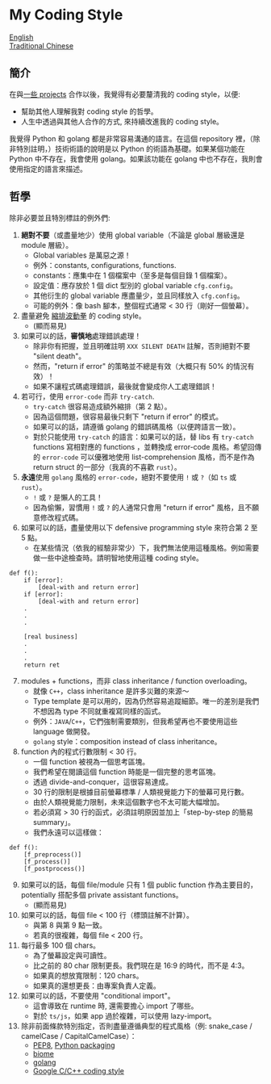 # My Coding Style

[English](README.en.md) \
[Traditional Chinese](README.zh-hant.md)

## 簡介
在與[一些 projects](https://github.com/FNNDSC/ChRIS_ultron_backEnd) 合作以後，我覺得有必要釐清我的 coding style，以便:
* 幫助其他人理解我對 coding style 的哲學。
* 人生中透過與其他人合作的方式, 來持續改進我的 coding style。

我覺得 Python 和 golang 都是非常容易溝通的語言。在這個 repository 裡，（除非特別註明，）技術術語的說明是以 Python 的術語為基礎。如果某個功能在 Python 中不存在，我會使用 golang。如果該功能在 golang 中也不存在，我則會使用指定的語言來描述。

## 哲學
除非必要並且特別標註的例外們:

1. **絕對不要**（或盡量地少）使用 global variable（不論是 global 層級還是 module 層級）。
    * Global variables 是萬惡之源！
    * 例外：constants, configurations, functions.
    * constants：應集中在 1 個檔案中（至多是每個目錄 1 個檔案）。
    * 設定值：應存放於 1 個 dict 型別的 global variable `cfg.config`。
    * 其他衍生的 global variable 應盡量少，並且同樣放入 `cfg.config`。
    * 可能的例外：像 bash 腳本，整個程式通常 < 30 行（剛好一個螢幕）。
2. 盡量避免 [縮排波動拳](https://www.reddit.com/r/ProgrammerHumor/comments/27yykv/indent_hadouken/) 的 coding style。
    * (顯而易見)
3. 如果可以的話，**審慎地**處理錯誤處理！
    * 除非你有把握，並且明確註明 `XXX SILENT DEATH` 註解，否則絕對不要 "silent death"。
    * 然而，"return if error" 的策略並不總是有效（大概只有 50% 的情況有效）！
    * 如果不讓程式碼處理錯誤，最後就會變成你人工處理錯誤！
4. 若可行，使用 `error-code` 而非 `try-catch`.
    * `try-catch` 很容易造成額外縮排（第 2 點）。
    * 因為這個問題，很容易最後只剩下 "return if error" 的模式。
    * 如果可以的話，請遵循 golang 的錯誤碼風格（以便跨語言一致）。
    * 對於只能使用 `try-catch` 的語言：如果可以的話，替 libs 有 `try-catch` functions 寫相對應的 functions ，並轉換成 error-code 風格。希望回傳的 `error-code` 可以優雅地使用 list-comprehension 風格，而不是作為 return struct 的一部分（我真的不喜歡 `rust`）。
5. **永遠**使用 `golang` 風格的 `error-code`，絕對不要使用 `!` 或 `?`（如 `ts` 或 `rust`）。
    * `!` 或 `?` 是懶人的工具！
    * 因為偷懶，習慣用 `!` 或 `?` 的人通常只會用 "return if error" 風格，且不願意修改程式碼。
6. 如果可以的話，盡量使用以下 defensive programming style 來符合第 2 至 5 點。
    * 在某些情況（依我的經驗非常少）下，我們無法使用這種風格。例如需要做一些中途檢查時。請明智地使用這種 coding style。
```
def f():
    if [error]:
        [deal-with and return error]
    if [error]:
        [deal-with and return error]
    .
    .
    .

    [real business]
    .
    .
    .
    return ret
```
7. modules + functions，而非 class inheritance / function overloading。
    * 就像 `C++`，class inheritance 是許多災難的來源～
    * Type template 是可以用的，因為仍然容易追蹤細節。唯一的差別是我們不想因為 type 不同就重複寫同樣的函式。
    * 例外：`JAVA`/`C++`，它們強制需要類別，但我希望再也不要使用這些 language 做開發。
    * `golang` style：composition instead of class inheritance。
8. function 內的程式行數限制 < 30 行。
    * 一個 function 被視為一個思考區塊。
    * 我們希望在閱讀這個 function 時能是一個完整的思考區塊。
    * 透過 divide-and-conquer，這很容易達成。
    * 30 行的限制是根據目前螢幕標準 / 人類視覺能力下的螢幕可見行數。
    * 由於人類視覺能力限制，未來這個數字也不太可能大幅增加。
    * 若必須寫 > 30 行的函式，必須註明原因並加上「step-by-step 的簡易 summary」。
    * 我們永遠可以這樣做：
```
def f():
    [f_preprocess()]
    [f_process()]
    [f_postprocess()]
```
9. 如果可以的話，每個 file/module 只有 1 個 public function 作為主要目的，potentially 搭配多個 private assistant functions。
    * (顯而易見)
10. 如果可以的話，每個 file < 100 行（標頭註解不計算）。
    * 與第 8 與第 9 點一致。
    * 若真的很複雜，每個 file < 200 行。
11. 每行最多 100 個 chars。
    * 為了螢幕設定與可讀性。
    * 比之前的 80 char 限制更長。我們現在是 16:9 的時代，而不是 4:3。
    * 如果真的想放寬限制：120 chars。
    * 如果真的還想更長：由專案負責人定義。
12. 如果可以的話，不要使用 "conditional import"。
    * 這會導致在 runtime 時, 還需要擔心 import 了哪些。
    * 對於 `ts/js`，如果 app 過於複雜，可以使用 lazy-import。
99. 除非前面條款特別指定，否則盡量遵循典型的程式風格（例: snake_case / camelCase / CapitalCamelCase）：
    * [PEP8](https://peps.python.org/pep-0008/), [Python packaging](https://packaging.python.org/en/latest/guides/writing-pyproject-toml/)
    * [biome](https://biomejs.dev/)
    * [golang](https://google.github.io/styleguide/go/guide)
    * [Google C/C++ coding style](https://google.github.io/styleguide/cppguide.html)
